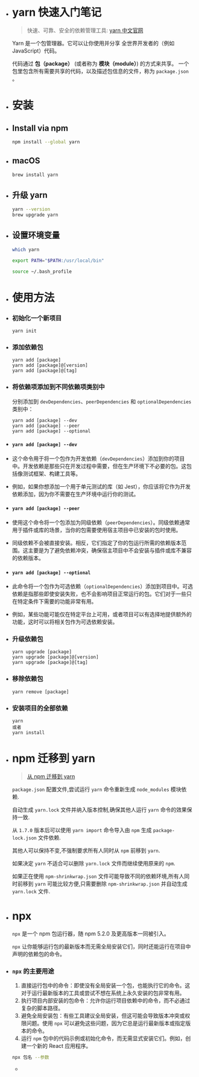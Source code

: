 - # yarn  快速入门笔记
  
  > 快速、可靠、安全的依赖管理工具: [yarn 中文官网](https://yarn.bootcss.com/)
  
  Yarn 是一个包管理器。它可以让你使用并分享 全世界开发者的（例如 JavaScript）代码。
  
  代码通过 **包（package）** (或者称为 **模块（module）**) 的方式来共享。 一个包里包含所有需要共享的代码，以及描述包信息的文件，称为 `package.json` 。
- # 安装
- ## Install via npm
  
  ```bash
  npm install --global yarn
  ```
- ## macOS
  
  ```bash
  brew install yarn
  ```
- ## 升级 yarn
  
  ```bash
  yarn --version
  brew upgrade yarn
  ```
- ## 设置环境变量
  
  ```bash
  which yarn
  
  export PATH="$PATH:/usr/local/bin"
  
  source ~/.bash_profile
  ```
- # 使用方法
- ### **初始化一个新项目**
  
  ```
  yarn init
  ```
- ### **添加依赖包**
  
  ```
  yarn add [package]
  yarn add [package]@[version]
  yarn add [package]@[tag]
  ```
- ### **将依赖项添加到不同依赖项类别中**
  
  分别添加到 `devDependencies`、`peerDependencies` 和 `optionalDependencies` 类别中：
  
  ```
  yarn add [package] --dev
  yarn add [package] --peer
  yarn add [package] --optional
  ```
- #### `yarn add [package] --dev`
- 这个命令用于将一个包作为开发依赖（`devDependencies`）添加到你的项目中。开发依赖是那些只在开发过程中需要，但在生产环境下不必要的包。这包括像测试框架、构建工具等。
- 例如，如果你想添加一个用于单元测试的库（如 Jest），你应该将它作为开发依赖添加，因为你不需要在生产环境中运行你的测试。
- #### `yarn add [package] --peer`
- 使用这个命令将一个包添加为同级依赖（`peerDependencies`）。同级依赖通常用于插件或库的场景，当你的包需要使用宿主项目中已安装的包时使用。
- 同级依赖不会被直接安装。相反，它们指定了你的包运行所需的依赖版本范围。这主要是为了避免依赖冲突，确保宿主项目中不会安装与插件或库不兼容的依赖版本。
- #### `yarn add [package] --optional`
- 此命令将一个包作为可选依赖（`optionalDependencies`）添加到项目中。可选依赖是指那些即使安装失败，也不会影响项目正常运行的包。它们对于一些只在特定条件下需要的功能非常有用。
- 例如，某些功能可能仅在特定平台上可用，或者项目可以有选择地提供额外的功能，这时可以将相关包作为可选依赖安装。
- ### **升级依赖包**
  
  ```
  yarn upgrade [package]
  yarn upgrade [package]@[version]
  yarn upgrade [package]@[tag]
  ```
- ### **移除依赖包**
  
  ```
  yarn remove [package]
  ```
- ### **安装项目的全部依赖**
  
  ```
  yarn
  或者
  yarn install
  ```
- # **npm 迁移到 yarn**
  
  > [从 npm 迁移到 yarn](https://yarn.bootcss.com/docs/migrating-from-npm/)
  
  `package.json` 配置文件,尝试运行 `yarn` 命令重新生成 `node_modules` 模块依赖.
  
  自动生成 `yarn.lock` 文件并纳入版本控制,确保其他人运行 `yarn` 命令的效果保持一致.
  
  从 `1.7.0` 版本后可以使用 `yarn import` 命令导入由 `npm` 生成 `package-lock.json` 文件依赖.
  
  其他人可以保持不变,不强制要求所有人同时从 `npm` 前移到 `yarn`.
  
  如果决定 `yarn` 不适合可以删除 `yarn.lock` 文件而继续使用原来的 `npm`.
  
  如果正在使用 `npm-shrinkwrap.json` 文件可能导致不同的依赖环境,所有人同时前移到 `yarn` 可能比较方便,只需要删除 `npm-shrinkwrap.json` 并自动生成 `yarn.lock` 文件.
- # npx
  
  `npx` 是一个 npm 包运行器，随 npm 5.2.0 及更高版本一同被引入。
  
  `npx` 让你能够运行包的最新版本而无需全局安装它们，同时还能运行在项目中声明的依赖包的命令。
- ### `npx` 的主要用途
  
  1. 直接运行包中的命令：即使没有全局安装一个包，也能执行它的命令。这对于运行最新版本的工具或尝试不想在系统上永久安装的包非常有用。
  2. 执行项目内部安装的包命令：允许你运行项目依赖中的命令，而不必通过复杂的脚本路径。
  3. 避免全局安装包：有些工具建议全局安装，但这可能会导致版本冲突或权限问题。使用 `npx` 可以避免这些问题，因为它总是运行最新版本或指定版本的命令。
  4. 运行 `npm` 包中的代码示例或初始化命令，而无需显式安装它们。例如，创建一个新的 React 应用程序。
  
  ```bash
  npx 包名 --参数
  ```
  -